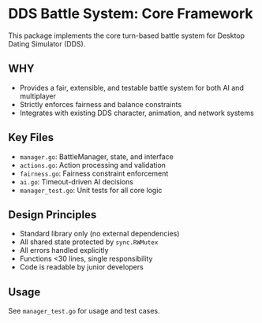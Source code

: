# DDS Battle System: Core Framework

This package implements the core turn-based battle system for Desktop Dating Simulator (DDS).

## WHY
- Provides a fair, extensible, and testable battle system for both AI and multiplayer
- Strictly enforces fairness and balance constraints
- Integrates with existing DDS character, animation, and network systems

## Key Files
- `manager.go`: BattleManager, state, and interface
- `actions.go`: Action processing and validation
- `fairness.go`: Fairness constraint enforcement
- `ai.go`: Timeout-driven AI decisions
- `manager_test.go`: Unit tests for all core logic

## Design Principles
- Standard library only (no external dependencies)
- All shared state protected by `sync.RWMutex`
- All errors handled explicitly
- Functions <30 lines, single responsibility
- Code is readable by junior developers

## Usage
See `manager_test.go` for usage and test cases.
